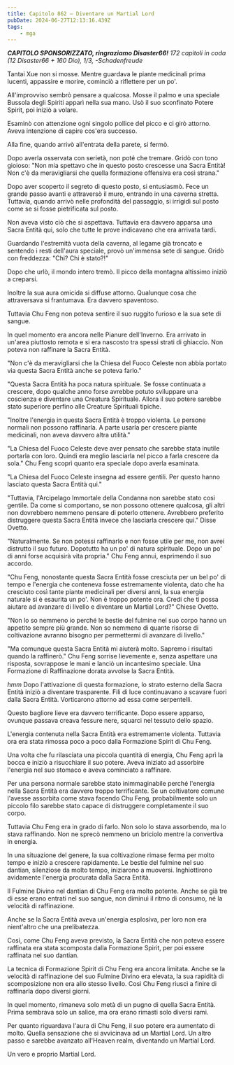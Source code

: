 ```yaml
---
title: Capitolo 862 – Diventare un Martial Lord
pubDate: 2024-06-27T12:13:16.439Z
tags:
    - mga
---
```



<em><strong>CAPITOLO SPONSORIZZATO, ringraziamo Disaster66!</strong>
172 capitoli in coda (12 Disaster66 + 160 Dio), 1/3,
-Schadenfreude</em>


Tantai Xue non si mosse. Mentre guardava le piante medicinali prima lucenti, appassire e morire, cominciò a riflettere per un po'.


All'improvviso sembrò pensare a qualcosa. Mosse il palmo e una speciale Bussola degli Spiriti apparì nella sua mano. Usò il suo sconfinato Potere Spirit, poi iniziò a volare.


Esaminò con attenzione ogni singolo pollice del picco e ci girò attorno. Aveva intenzione di capire cos'era successo.


Alla fine, quando arrivò all'entrata della parete, si fermò.


Dopo averla osservata con serietà, non poté che tremare. Gridò con tono gioioso: "Non mia spettavo che in questo posto crescesse una Sacra Entità! Non c'è da meravigliarsi che quella formazione offensiva era così strana."


Dopo aver scoperto il segreto di questo posto, si entusiasmò. Fece un grande passo avanti e attraversò il muro, entrando in una caverna stretta. Tuttavia, quando arrivò nelle profondità del passaggio, si irrigidì sul posto come se si fosse pietrificata sul posto.


Non aveva visto ciò che si aspettava. Tuttavia era davvero apparsa una Sacra Entità qui, solo che tutte le prove indicavano che era arrivata tardi.


Guardando l'estremità vuota della caverna, al legame già troncato e sentendo i resti dell'aura speciale, provò un'immensa sete di sangue. Gridò con freddezza: "Chi? Chi è stato?!"


Dopo che urlò, il mondo intero tremò. Il picco della montagna altissimo iniziò a creparsi.


Inoltre la sua aura omicida si diffuse attorno. Qualunque cosa che attraversava si frantumava. Era davvero spaventoso.


Tuttavia Chu Feng non poteva sentire il suo ruggito furioso e la sua sete di sangue.


In quel momento era ancora nelle Pianure dell'Inverno. Era arrivato in un'area piuttosto remota e si era nascosto tra spessi strati di ghiaccio. Non poteva non raffinare la Sacra Entità.


"Non c'è da meravigliarsi che la Chiesa del Fuoco Celeste non abbia portato via questa Sacra Entità anche se poteva farlo."


"Questa Sacra Entità ha poca natura spirituale. Se fosse continuata a crescere, dopo qualche anno forse avrebbe potuto sviluppare una coscienza e diventare una Creatura Spirituale. Allora il suo potere sarebbe stato superiore perfino alle Creature Spirituali tipiche.


"Inoltre l'energia in questa Sacra Entità è troppo violenta. Le persone normali non possono raffinarla. A parte usarla per crescere piante medicinali, non aveva davvero altra utilità."


"La Chiesa del Fuoco Celeste deve aver pensato che sarebbe stata inutile portarla con loro. Quindi era meglio lasciarla nel picco a farla crescere da sola." Chu Feng scoprì quanto era speciale dopo averla esaminata.


"La Chiesa del Fuoco Celeste insegna ad essere gentili. Per questo hanno lasciato questa Sacra Entità qui."


"Tuttavia, l'Arcipelago Immortale della Condanna non sarebbe stato così gentile. Da come si comportano, se non possono ottenere qualcosa, gli altri non dovrebbero nemmeno pensare di poterlo ottenere. Avrebbero preferito distruggere questa Sacra Entità invece che lasciarla crescere qui." Disse Ovetto.


"Naturalmente. Se non potessi raffinarlo e non fosse utile per me, non avrei distrutto il suo futuro. Dopotutto ha un po' di natura spirituale. Dopo un po' di anni forse acquisirà vita propria." Chu Feng annuì, esprimendo il suo accordo.


"Chu Feng, nonostante questa Sacra Entità fosse cresciuta per un bel po' di tempo e l'energia che conteneva fosse estremamente violenta, dato che ha cresciuto così tante piante medicinali per diversi anni, la sua energia naturale si è esaurita un po'. Non è troppo potente ora. Credi che ti possa aiutare ad avanzare di livello e diventare un Martial Lord?" Chiese Ovetto.


"Non lo so nemmeno io perché le bestie del fulmine nel suo corpo hanno un appetito sempre più grande. Non so nemmeno di quante risorse di coltivazione avranno bisogno per permettermi di avanzare di livello."


"Ma comunque questa Sacra Entità mi aiuterà molto. Sapremo i risultati quando la raffinerò." Chu Feng sorrise lievemente e, senza aspettare una risposta, sovrappose le mani e lanciò un incantesimo speciale. Una Formazione di Raffinazione dorata avvolse la Sacra Entità.


*hmm* Dopo l'attivazione di questa formazione, lo strato esterno della Sacra Entità iniziò a diventare trasparente. Fili di luce continuavano a scavare fuori dalla Sacra Entità. Vorticarono attorno ad essa come serpentelli.


Questo bagliore lieve era davvero terrificante. Dopo essere apparso, ovunque passava creava fessure nere, squarci nel tessuto dello spazio.


L'energia contenuta nella Sacra Entità era estremamente violenta. Tuttavia ora era stata rimossa poco a poco dalla Formazione Spirit di Chu Feng.


Una volta che fu rilasciata una piccola quantità di energia, Chu Feng aprì la bocca e iniziò a risucchiare il suo potere. Aveva iniziato ad assorbire l'energia nel suo stomaco e aveva cominciato a raffinare.


Per una persona normale sarebbe stato inimmaginabile perché l'energia nella Sacra Entità era davvero troppo terrificante. Se un coltivatore comune l'avesse assorbita come stava facendo Chu Feng, probabilmente solo un piccolo filo sarebbe stato capace di distruggere completamente il suo corpo.


Tuttavia Chu Feng era in grado di farlo. Non solo lo stava assorbendo, ma lo stava raffinando. Non ne sprecò nemmeno un briciolo mentre la convertiva in energia.


In una situazione del genere, la sua coltivazione rimase ferma per molto tempo e iniziò a crescere rapidamente. Le bestie del fulmine nel suo dantian, silenziose da molto tempo, iniziarono a muoversi. Inghiottirono avidamente l'energia procurata dalla Sacra Entità.


Il Fulmine Divino nel dantian di Chu Feng era molto potente. Anche se già tre di esse erano entrati nel suo sangue, non diminuì il ritmo di consumo, né la velocità di raffinazione.


Anche se la Sacra Entità aveva un'energia esplosiva, per loro non era nient'altro che una prelibatezza.


Così, come Chu Feng aveva previsto, la Sacra Entità che non poteva essere raffinata era stata scomposta dalla Formazione Spirit, per poi essere raffinata nel suo dantian.


La tecnica di Formazione Spirit di Chu Feng era ancora limitata. Anche se la velocità di raffinazione del suo Fulmine Divino era elevata, la sua rapidità di scomposizione non era allo stesso livello. Così Chu Feng riuscì a finire di raffinarla dopo diversi giorni.


In quel momento, rimaneva solo metà di un pugno di quella Sacra Entità. Prima sembrava solo un salice, ma ora erano rimasti solo diversi rami.


Per quanto riguardava l'aura di Chu Feng, il suo potere era aumentato di molto. Quella sensazione che si avvicinava ad un Martial Lord. Un altro passo e sarebbe avanzato all'Heaven realm, diventando un Martial Lord.


Un vero e proprio Martial Lord.
                                


                                



